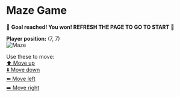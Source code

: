 # Maze Game  
🏁 **Goal reached! You won! REFRESH THE PAGE TO GO TO START** 🏁

**Player position:** (7, 7)  
![Maze](https://github-maze-game.vercel.app/images/pos_7_7.png?t=1760626109914)

Use these to move:  
[⬆️ Move up](https://github-maze-game.vercel.app/move/7_7_w)  
[⬇️ Move down](https://github-maze-game.vercel.app/move/7_7_s)  
[⬅️ Move left](https://github-maze-game.vercel.app/move/7_7_a)  
[➡️ Move right](https://github-maze-game.vercel.app/move/7_7_d)
